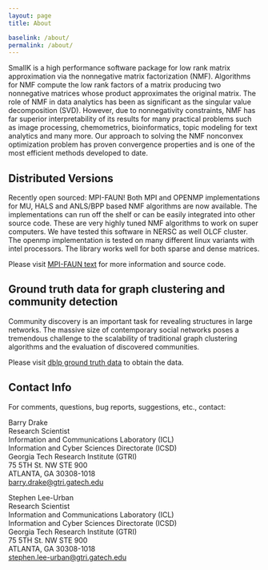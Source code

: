 ```yaml
---
layout: page
title: About

baselink: /about/
permalink: /about/
---
```


SmallK is a high performance software package for low rank matrix approximation via the nonnegative matrix factorization (NMF). Algorithms for NMF compute the low rank factors of a matrix producing 
two nonnegative matrices whose product approximates the original matrix. 
The role of NMF in data analytics has been as significant as the singular value decomposition (SVD). However, due to nonnegativity constraints, NMF has far superior interpretability of its results for many practical problems such as image processing, chemometrics, bioinformatics, topic modeling for text analytics and many more.
Our approach to solving the NMF nonconvex optimization
problem has proven convergence properties and is one of the most efficient 
methods developed to date.

<h2 id="distributed">Distributed Versions</h2>
Recently open sourced: MPI-FAUN! Both MPI and OPENMP implementations for MU, HALS and ANLS/BPP based NMF algorithms are now available. The implementations can run off the shelf or can be easily integrated into other source code. These are very highly tuned NMF algorithms to work on super computers. We have tested this software in NERSC as well OLCF cluster. The openmp implementation is tested on many different linux variants with intel processors. The library works well for both sparse and dense matrices.

Please visit [MPI-FAUN text](https://github.com/ramkikannan/nmflibrary) for more information and source code.

<h2>
<a name="dblp" class="anchor" href="#dist"><span class="octicon octicon-link"></span></a>Ground truth data for graph clustering and community detection</h2>

Community discovery is an important task for revealing structures in large
networks. The massive size of contemporary social networks poses a tremendous
challenge to the scalability of traditional graph clustering algorithms and the
evaluation of discovered communities. 

Please visit 
[dblp ground truth data](https://github.com/smallk/smallk_data/tree/master/dblp_ground_truth) to obtain the data.

<h2 id="contact">Contact Info</h2>
For comments, questions, bug reports, suggestions, etc., contact:

Barry Drake <br>
Research Scientist <br>
Information and Communications Laboratory (ICL) <br>
Information and Cyber Sciences Directorate (ICSD) <br>
Georgia Tech Research Institute (GTRI) <br>
75 5TH St. NW STE 900 <br>
ATLANTA, GA 30308-1018
<br><span><a href="mailto:barry.drake@gtri.gatech.edu">barry.drake@gtri.gatech.edu</a></span>

Stephen Lee-Urban <br>
Research Scientist <br>
Information and Communications Laboratory (ICL) <br>
Information and Cyber Sciences Directorate (ICSD) <br>
Georgia Tech Research Institute (GTRI) <br>
75 5TH St. NW STE 900 <br>
ATLANTA, GA 30308-1018
<br><span><a href="mailto:stephen.lee-urban@gtri.gatech.edu">stephen.lee-urban@gtri.gatech.edu</a></span>
